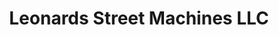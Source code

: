 ---
title: "Leonards Street Machines LLC"
url: /martinsburg/leonards-street-machines-llc/
shop: Autowerkstatt
---